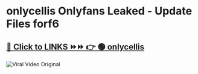 
 # onlycellis Onlyfans Leaked - Update Files forf6

## <h2><a href="https://clipsfans.com/onlycellis&ref=git">🔗 Click to LINKS ⏩⏩ 👉 🟢 onlycellis </a></h2>

<a href="https://clipsfans.com/onlycellis&ref=git" rel="nofollow" data-target="animated-image.originalLink"><img src="https://i.ibb.co.com/xMMVF88/686577567.gif" alt="Viral Video Original" style="max-width: 100%; display: inline-block;" data-target="animated-image.originalImage"></a>

